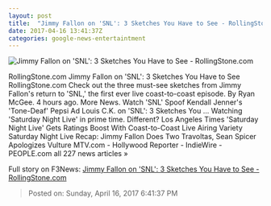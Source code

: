 ```yaml
---
layout: post
title:  "Jimmy Fallon on 'SNL': 3 Sketches You Have to See - RollingStone.com"
date: 2017-04-16 13:41:37Z
categories: google-news-entertaintment
---
```


![Jimmy Fallon on 'SNL': 3 Sketches You Have to See - RollingStone.com](http://img.wennermedia.com/social/jf-41e76ad0-4f51-4d02-a09f-9b7a2998f9e1.jpg)

RollingStone.com Jimmy Fallon on 'SNL': 3 Sketches You Have to See RollingStone.com Check out the three must-see sketches from Jimmy Fallon's return to 'SNL,' the first ever live coast-to-coast episode. By Ryan McGee. 4 hours ago. More News. Watch 'SNL' Spoof Kendall Jenner's 'Tone-Deaf' Pepsi Ad Louis C.K. on 'SNL': 3 Sketches You ... Watching 'Saturday Night Live' in prime time. Different? Los Angeles Times 'Saturday Night Live' Gets Ratings Boost With Coast-to-Coast Live Airing Variety Saturday Night Live Recap: Jimmy Fallon Does Two Travoltas, Sean Spicer Apologizes Vulture MTV.com - Hollywood Reporter - IndieWire - PEOPLE.com all 227 news articles »


Full story on F3News: [Jimmy Fallon on 'SNL': 3 Sketches You Have to See - RollingStone.com](http://www.f3nws.com/n/KzqTYD)

> Posted on: Sunday, April 16, 2017 6:41:37 PM
